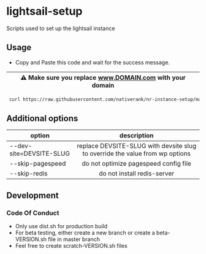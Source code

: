# lightsail-setup
Scripts used to set up the lightsail instance


## Usage

- Copy and Paste this code and wait for the success message.

| :warning: Make sure you replace **www.DOMAIN.com** with your domain  |
| --- |
```bash
 curl https://raw.githubusercontent.com/nativerank/nr-instance-setup/master/dist.sh | bash -s -- --site-url=www.DOMAIN.com
```

## Additional options
| option | description |
| --------|:-----------:|
| --dev-site=DEVSITE-SLUG | replace DEVSITE-SLUG with devsite slug to override the value from wp options |
| --skip-pagespeed | do not optimize pagespeed config file |
| --skip-redis | do not install redis-server |


## Development

### Code Of Conduct

- Only use dist.sh for production build
- For beta testing, either create a new branch or create a beta-VERSION.sh file in master branch
- Feel free to create scratch-VERSION.sh files
